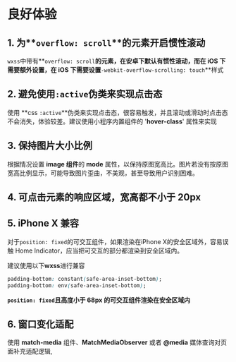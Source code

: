 # 良好体验

## 1. 为**`overflow: scroll`**的元素开启惯性滚动

`wxss`中带有**`overflow: scroll`**的元素，在安卓下默认有惯性滚动，而在 iOS 下需要额外设置，在 **iOS** 下需要设置**`-webkit-overflow-scrolling: touch`**样式

## 2. 避免使用`:active`伪类来实现点击态

使用 **css `:active`**伪类来实现点击态，很容易触发，并且滚动或滑动时点击态不会消失，体验较差。建议使用小程序内置组件的 '**hover-class**' 属性来实现

## 3. 保持图片大小比例

根据情况设置 **image 组件**的 **mode** 属性，以保持原图宽高比。图片若没有按原图宽高比例显示，可能导致图片歪曲，不美观，甚至导致用户识别困难。

## 4. 可点击元素的响应区域，宽高都不小于 20px

## 5. iPhone X 兼容

对于`position: fixed`的可交互组件，如果渲染在iPhone X的安全区域外，容易误触 Home Indicator，应当把可交互的部分都渲染到安全区域内。

建议使用以下**wxss**进行兼容

```css
padding-bottom: constant(safe-area-inset-bottom);
padding-bottom: env(safe-area-inset-bottom);
```

**`position: fixed`且高度小于 68px 的可交互组件渲染在安全区域内**

## 6. 窗口变化适配

使用 **match-media** 组件、**MatchMediaObserver** 或者 **@media** 媒体查询对页面补充适配逻辑,

